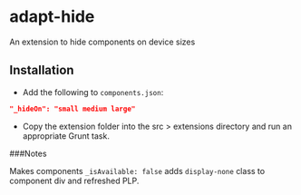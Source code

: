 # adapt-hide

An extension to hide components on device sizes

## Installation

* Add the following to `components.json`:
```json
"_hideOn": "small medium large"
```
* Copy the extension folder into the src > extensions directory and run an appropriate Grunt task.

###Notes

Makes components ``_isAvailable: false`` adds ``display-none`` class to component div and refreshed PLP.
